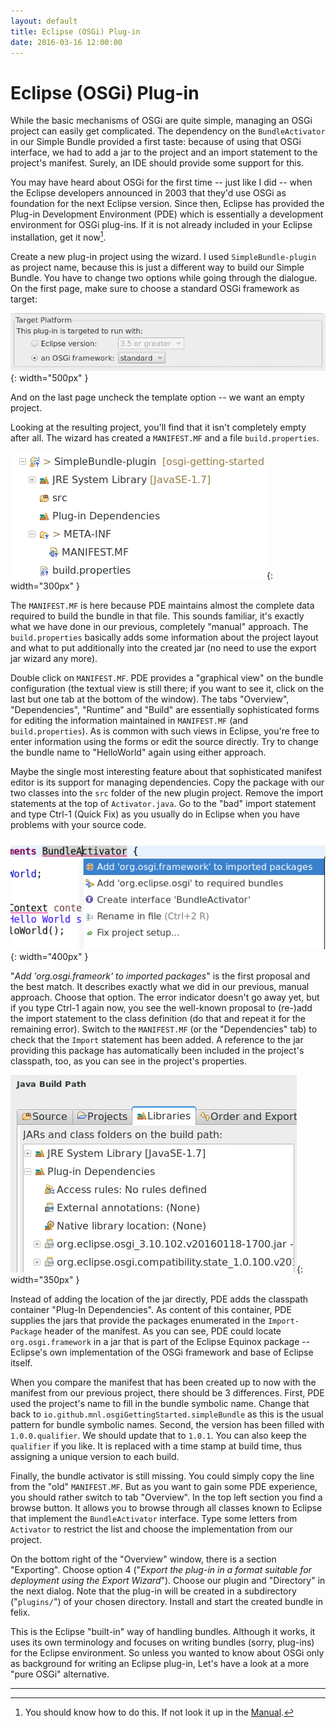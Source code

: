 ```yaml
---
layout: default
title: Eclipse (OSGi) Plug-in
date: 2016-03-16 12:00:00
---
```


# Eclipse (OSGi) Plug-in

While the basic mechanisms of OSGi are quite simple, managing an OSGi project can easily get complicated. The dependency on the `BundleActivator` in our Simple Bundle provided a first taste: because of using that OSGi interface, we had to add a jar to the project and an import statement to the project's manifest. Surely, an IDE should provide some support for this.

You may have heard about OSGi for the first time -- just like I did -- when the Eclipse developers announced in 2003 that they'd use OSGi as foundation for the next Eclipse version. Since then, Eclipse has provided the Plug-in Development Environment (PDE) which is essentially a development environment for OSGi plug-ins. If it is not already included in your Eclipse installation, get it now[^ESWI].

Create a new plug-in project using the wizard. I used `SimpleBundle-plugin` as project name, because this is just a different way to build our Simple Bundle. You have to change two options while going through the dialogue. On the first page, make sure to choose a standard OSGi framework as target: 

![Plugin project wizard detail](images/OSGi-plugin-option.png){: width="500px" }

And on the last page uncheck the template option -- we want an empty project.

Looking at the resulting project, you'll find that it isn't completely empty after all. The wizard has created a `MANIFEST.MF` and a file `build.properties`.

![Plugin project layout](images/Plugin-project.png){: width="300px" }

The `MANIFEST.MF` is here because PDE maintains almost the complete data required to build the bundle in that file. This sounds familiar, it's exactly what we have done in our previous, completely "manual" approach. The `build.properties` basically adds some information about the project layout and what to put additionally into the created jar (no need to use the export jar wizard any more). 

Double click on `MANIFEST.MF`. PDE provides a "graphical view" on the bundle configuration (the textual view is still there; if you want to see it, click on the last but one tab at the bottom of the window). The tabs "Overview", "Dependencies", "Runtime" and "Build" are essentially sophisticated forms for editing the information maintained in `MANIFEST.MF` (and `build.properties`). As is common with such views in Eclipse, you're free to enter information using the forms or edit the source directly. Try to change the bundle name to "HelloWorld" again using either approach.

Maybe the single most interesting feature about that sophisticated manifest editor is its support for managing dependencies. Copy the package with our two classes into the `src` folder of the new plugin project. Remove the import statements at the top of `Activator.java`. Go to the "bad" import statement and type Ctrl-1 (Quick Fix) as you usually do in Eclipse when you have problems with your source code.

![Import quick fix](images/Import-quick-fix.png){: width="400px" }

"*Add 'org.osgi.frameork' to imported packages*" is the first proposal and the best match. It describes exactly what we did in our previous, manual approach. Choose that option. The error indicator doesn't go away yet, but if you type Ctrl-1 again now, you see the well-known proposal to (re-)add the import statement to the class definition (do that and repeat it for the remaining error). Switch to the `MANIFEST.MF` (or the "Dependencies" tab) to check that the `Import` statement has been added. A reference to the jar providing this package has automatically been included in the project's classpath, too, as you can see in the project's properties. 

![Plugin classpath container](images/Plugin-classpath-container.png){: width="350px" }

Instead of adding the location of the jar directly, PDE adds the classpath container "Plug-In Dependencies". As content of this container, PDE supplies the jars that provide the packages enumerated in the `Import-Package` header of the manifest. As you can see, PDE could locate `org.osgi.framework` in a jar that is part of the Eclipse Equinox package -- Eclipse's own implementation of the OSGi framework and base of Eclipse itself.

When you compare the manifest that has been created up to now with the manifest from our previous project, there should be 3 differences. First, PDE used the project's name to fill in the bundle symbolic name. Change that back to `io.github.mnl.osgiGettingStarted.simpleBundle` as this is the usual pattern for bundle symbolic names. Second, the version has been filled with `1.0.0.qualifier`. We should update that to `1.0.1`. You can also keep the `qualifier` if you like. It is replaced with a time stamp at build time, thus assigning a unique version to each build.

Finally, the bundle activator is still missing. You could simply copy the line from the "old" `MANIFEST.MF`. But as you want to gain some PDE experience, you should rather switch to tab "Overview". In the top left section you find a browse button. It allows you to browse through all classes known to Eclipse that implement the `BundleActivator` interface. Type some letters from `Activator` to restrict the list and choose the implementation from our project.

On the bottom right of the "Overview" window, there is a section "Exporting". Choose option 4 ("*Export the plug-in in a format suitable for deployment using the Export Wizard*"). Choose our plugin and "Directory" in the next dialog. Note that the plug-in will be created in a subdirectory ("`plugins/`") of your chosen directory. Install and start the created bundle in felix. 

This is the Eclipse "built-in" way of handling bundles. Although it works, it uses its own terminology and focuses on writing bundles (sorry, plug-ins) for the Eclipse environment. So unless you wanted to know about OSGi only as background for writing an Eclipse plug-in, Let's have a look at a more "pure OSGi" alternative.

---

[^ESWI]: You should know how to do this. If not look it up in the [Manual](http://help.eclipse.org/mars/index.jsp?topic=%2Forg.eclipse.platform.doc.user%2Ftasks%2Ftasks-124.htm).

